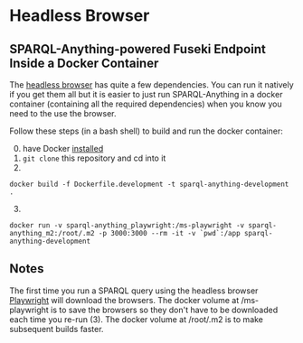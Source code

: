 # Headless Browser

## SPARQL-Anything-powered Fuseki Endpoint Inside a Docker Container


The [headless browser](https://github.com/microsoft/playwright-java) has quite a few dependencies.
You can run it natively if you get them all but it is easier to just run SPARQL-Anything in a docker container (containing all the required dependencies) when you know you need to the use the browser.

Follow these steps (in a bash shell) to build and run the docker container:

0) have Docker [installed](https://docs.docker.com/get-docker/)
1) `git clone` this repository and cd into it
2) 
```
docker build -f Dockerfile.development -t sparql-anything-development . 
```
3) 
```
docker run -v sparql-anything_playwright:/ms-playwright -v sparql-anything_m2:/root/.m2 -p 3000:3000 --rm -it -v `pwd`:/app sparql-anything-development 
```

## Notes

The first time you run a SPARQL query using the headless browser [Playwright](https://playwright.dev/java/) will download the browsers.
The docker volume at /ms-playwright is to save the browsers so they don't have to be downloaded each time you re-run (3).
The docker volume at /root/.m2 is to make subsequent builds faster.
